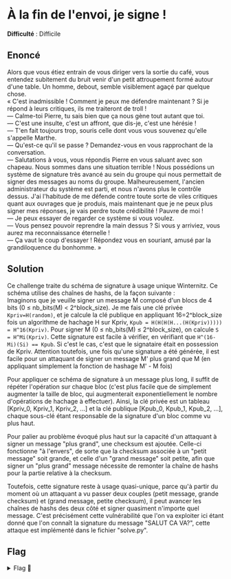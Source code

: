 # À la fin de l'envoi, je signe !

**Difficulté** : Difficile

## Enoncé
Alors que vous étiez entrain de vous diriger vers la sortie du café, vous entendez subitement du bruit venir d'un petit attroupement formé autour d'une table. Un homme, debout, semble visiblement agaçé par quelque chose.   
« C'est inadmissible ! Comment je peux me défendre maintenant ? Si je répond à leurs critiques, ils me traiteront de troll !   
— Calme-toi Pierre, tu sais bien que ça nous gène tout autant que toi.   
— C'est une insulte, c'est un affront, que dis-je, c'est une hérésie !   
— T'en fait toujours trop, souris celle dont vous vous souvenez qu'elle s'appelle Marthe.   
— Qu'est-ce qu'il se passe ? Demandez-vous en vous rapprochant de la conversation.   
— Salutations à vous, vous répondis Pierre en vous saluant avec son chapeau. Nous sommes dans une situation terrible ! Nous possédions un système de signature très avancé au sein du groupe qui nous permettait de signer des messages au noms du groupe. Malheureusement, l'ancien administrateur du système est parti, et nous n'avons plus le contrôle dessus. J'ai l'habitude de me défende contre toute sorte de viles critiques quant aux ouvrages que je produis, mais maintenant que je ne peux plus signer mes réponses, je vais perdre toute crédibilité ! Pauvre de moi !   
— Je peux essayer de regarder ce système si vous voulez.   
— Vous pensez pouvoir reprendre la main dessus ? Si vous y arriviez, vous aurez ma reconnaissance éternelle !   
— Ça vaut le coup d'essayer ! Répondez vous en souriant, amusé par la grandiloquence du bonhomme. »   


## Solution

Ce challenge traite du schéma de signature à usage unique Winternitz. Ce schéma utilise des chaînes de hashs, de la façon suivante :  
Imaginons que je veuille signer un message M composé d'un blocs de 4 bits (0 ≤ nb_bits(M) < 2^block_size). Je me fais une clé privée `Kpriv=H(random)`, et je calcule la clé publique en appliquant 16=2^block_size fois un algorithme de hachage H sur Kpriv, `Kpub = H(H(H(H...(H(Kpriv))))) = H^16(Kpriv)`. Pour signer M (0 ≤ nb_bits(M) ≤ 2^block_size), on calcule `S = H^Mi(Kpriv)`. Cette signature est facile à vérifier, en vérifiant que `H^(16-Mi)(Si) == Kpub`. Si c'est le cas, c'est que le signataire était en possession de Kpriv. Attention toutefois, une fois qu'une signature a été générée, il est facile pour un attaquant de signer un message M' plus grand que M (en appliquant simplement la fonction de hashage M' - M fois)

Pour appliquer ce schéma de signature à un message plus long, il suffit de répéter l'opération sur chaque bloc (c'est plus facile que de simplement augmenter la taille de bloc, qui augmenterait exponentiellement le nombre d'opérations de hachage à effectuer). Ainsi, la clé privée est un tableau [Kpriv_0, Kpriv_1, Kpriv_2, ...] et la clé publique [Kpub_0, Kpub_1, Kpub_2, ...], chaque sous-clé étant responsable de la signature d'un bloc comme vu plus haut.

Pour palier au problème évoqué plus haut sur la capacité d'un attaquant à signer un message "plus grand", une checksum est ajoutée. Celle-ci fonctionne "à l'envers", de sorte que la checksum associée à un "petit message" soit grande, et celle d'un "grand message" soit petite, afin que signer un "plus grand" message nécessite de remonter la chaîne de hashs pour la partie relative à la checksum. 

Toutefois, cette signature reste à usage quasi-unique, parce qu'à partir du moment où un attaquant a vu passer deux couples (petit message, grande checksum) et (grand message, petite checksum), il peut avancer les chaînes de hashs des deux côté et signer quasiment n'importe quel message. C'est précisément cette vulnérabilité que l'on va exploiter ici étant donné que l'on connaît la signature du message "SALUT CA VA?", cette attaque est implémenté dans le fichier "solve.py".


## Flag

<details>
<summary> Flag 🚩</summary>

```
404CTF{Wint3r_i5_c0m1ng}
```